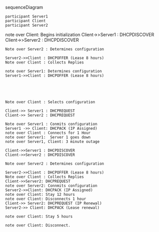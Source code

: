 sequenceDiagram

    participant Server1
    participant Client
    participant Server2

note over Client: Begins initialization
    Client->>Server1 : DHCPDISCOVER
    Client->>Server2 : DHCPDISCOVER

    Note over Server2 : Determines configuration

    Server2->>Client : DHCPOFFER (Lease 8 hours)
    Note over Client : Collects Replies

    note over Server1: Determines configuration    
    Server1->>Client : DHCPOFFER (Lease 8 hours)





    Note over Client : Selects configuration

    Client->> Server1 : DHCPREQUEST
    Client->> Server2 : DHCPREQUEST
    
    Note over Server1 : Conmits configuration
    Server1 ->> Client: DHCPACK (IP Assigned)
    note over Client : Connects for 1 Hour
    note over Server1:  Server 1 goes down
    note over Server1, Client: 3 minute outage

    Client->>Server1 : DHCPDISCOVER
    Client->>Server2 : DHCPDISCOVER

    Note over Server2 : Determines configuration

    Server2->>Client : DHCPOFFER (Lease 8 hours)
    Note over Client : Collects Replies
    Client->>Server2: DHCPREQUEST
    note over Server2: Connmits configuration
    Server2->>Client: DHCPACK (IP Assigned)
    note over Client: Stay 12 hours
    note over Client: Disconnects 1 hour
    Client->> Server2: DHCPREQUEST (IP Renewal)
    Server2->> Client: DHCPACK (Lease renewal)

    note over Client: Stay 5 hours
    
    note over Client: Disconnect.